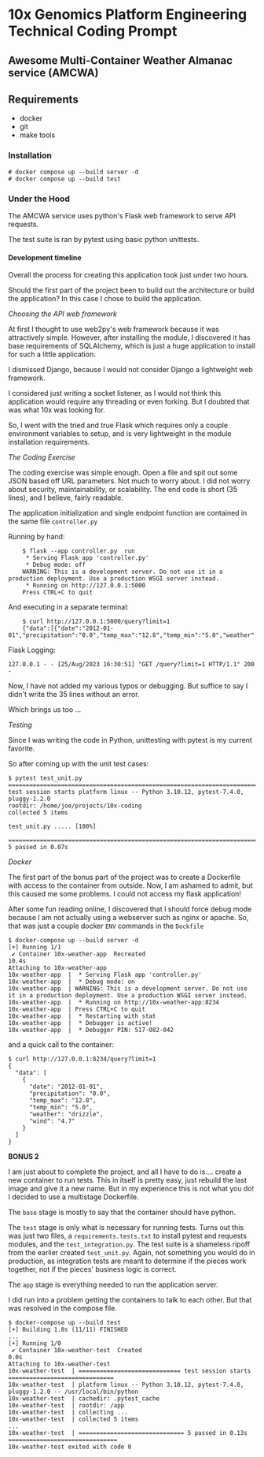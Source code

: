 # 10x Genomics Platform Engineering Technical Coding Prompt

##  Awesome Multi-Container Weather Almanac service (AMCWA)

## Requirements 
 - docker
 - git
 - make tools

### Installation
    # docker compose up --build server -d
    # docker compose up --build test

### Under the Hood

The AMCWA service uses python's Flask web framework to serve API requests.

The test suite is ran by pytest using basic python unittests.

#### Development timeline

Overall the process for creating this application took just under two hours.  

Should the first part of the project been to build out the architecture or build the application?  In this case I chose to build the application.  

_Choosing the API web framework_

At first I thought to use web2py's web framework because it was attractively simple.  However, after installing the module, I discovered it has base requirements of SQLAlchemy, which is just a huge application to install for such a little application.

I dismissed Django, because I would not consider Django a lightweight web framework.

I considered just writing a socket listener, as I would not think this application would require any threading or even forking.  But I doubted that was what 10x was looking for.

So, I went with the tried and true Flask which requires only a couple environment variables to setup, and is very lightweight in the module installation requirements.

_The Coding Exercise_

The coding exercise was simple enough.  Open a file and spit out some JSON based off URL parameters.  Not much to worry about.  I did not worry about security, maintainability, or scalability.  The end code is short (35 lines), and I believe, fairly readable.

The application initialization and single endpoint function are contained in the same file `controller.py`

Running by hand:


```
    $ flask --app controller.py  run
     * Serving Flask app 'controller.py'
     * Debug mode: off
    WARNING: This is a development server. Do not use it in a production deployment. Use a production WSGI server instead.
     * Running on http://127.0.0.1:5000
    Press CTRL+C to quit
```
And executing in a separate terminal:

```
    $ curl http://127.0.0.1:5000/query?limit=1
    {"data":[{"date":"2012-01-01","precipitation":"0.0","temp_max":"12.8","temp_min":"5.0","weather":"drizzle","wind":"4.7"}]}
```

Flask Logging:

```
127.0.0.1 - - [25/Aug/2023 16:30:51] "GET /query?limit=1 HTTP/1.1" 200 -
```

Now, I have not added my various typos or debugging.  But suffice to say I didn't write the 35 lines without an error.

Which brings us too ...

_Testing_

Since I was writing the code in Python, unittesting with pytest is my current favorite.

So after coming up with the unit test cases:

```
$ pytest test_unit.py
======================================================================================= test session starts platform linux -- Python 3.10.12, pytest-7.4.0, pluggy-1.2.0
rootdir: /home/joe/projects/10x-coding
collected 5 items                                                                                                                                                                                 

test_unit.py ..... [100%]

======================================================================================== 5 passed in 0.07s 
```
_Docker_

The first part of the bonus part of the project was to create a Dockerfile with access to the container from outside.  Now, I am ashamed to admit, but this caused me some problems.  I could not access my flask application!

After some fun reading online, I discovered that I should force debug mode because I am not actually using a webserver such as nginx or apache.  So, that was just a couple docker `ENV` commands in the `Dockfile`

```
$ docker-compose up --build server -d
[+] Running 1/1
 ✔ Container 10x-weather-app  Recreated                                                                                                                                                      10.4s 
Attaching to 10x-weather-app
10x-weather-app  |  * Serving Flask app 'controller.py'
10x-weather-app  |  * Debug mode: on
10x-weather-app  | WARNING: This is a development server. Do not use it in a production deployment. Use a production WSGI server instead.
10x-weather-app  |  * Running on http://10x-weather-app:8234
10x-weather-app  | Press CTRL+C to quit
10x-weather-app  |  * Restarting with stat
10x-weather-app  |  * Debugger is active!
10x-weather-app  |  * Debugger PIN: 517-082-042
```

and a quick call to the container:
```
$ curl http://127.0.0.1:8234/query?limit=1
{
  "data": [
    {
      "date": "2012-01-01",
      "precipitation": "0.0",
      "temp_max": "12.8",
      "temp_min": "5.0",
      "weather": "drizzle",
      "wind": "4.7"
    }
  ]
}
```

**BONUS 2**

I am just about to complete the project, and all I have to do is.... create a new container to run tests.  This in itself is pretty easy, just rebuild the last image and give it a new name.  But in my experience this is not what you do!  I decided to use a multistage Dockerfile.  

The `base` stage is mostly to say that the container should have python.

The `test` stage is only what is necessary for running tests.  Turns out this was just two files, a `requirements.tests.txt` to install pytest and requests modules, and the `test_integration.py`.  The test suite is a shameless ripoff from the earlier created `test_unit.py`.  Again, not something you would do in production, as integration tests are meant to determine if the pieces work together, not if the pieces' business logic is correct.

The `app` stage is everything needed to run the application server.

I did run into a problem getting the containers to talk to each other.  But that was resolved in the compose file.

```
$ docker-compose up --build test
[+] Building 1.8s (11/11) FINISHED
...
[+] Running 1/0
 ✔ Container 10x-weather-test  Created                                                                                                                                                        0.0s 
Attaching to 10x-weather-test
10x-weather-test  | ============================= test session starts ==============================
10x-weather-test  | platform linux -- Python 3.10.12, pytest-7.4.0, pluggy-1.2.0 -- /usr/local/bin/python
10x-weather-test  | cachedir: .pytest_cache
10x-weather-test  | rootdir: /app
10x-weather-test  | collecting ... 
10x-weather-test  | collected 5 items
...
10x-weather-test  | ============================== 5 passed in 0.13s ===============================
10x-weather-test exited with code 0
```
